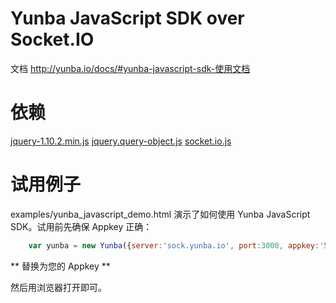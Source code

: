 # Yunba JavaScript SDK over Socket.IO

文档 http://yunba.io/docs/#yunba-javascript-sdk-使用文档

# 依赖
[jquery-1.10.2.min.js](examples/javascripts/jquery-1.10.2.min.js)
[jquery.query-object.js](examples/javascripts/jquery.query-object.js)
[socket.io.js](examples/javascripts/socket.io.js)

# 试用例子

examples/yunba_javascript_demo.html 演示了如何使用 Yunba JavaScript SDK。试用前先确保 Appkey 正确：

```javascript
	var yunba = new Yunba({server:'sock.yunba.io', port:3000, appkey:'52fcc04c4dc903d66d6f8f92'});
```

** 替换为您的 Appkey **

然后用浏览器打开即可。
